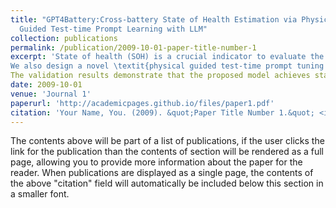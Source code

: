 ```yaml
---
title: "GPT4Battery:Cross-battery State of Health Estimation via Physics
  Guided Test-time Prompt Learning with LLM"
collection: publications
permalink: /publication/2009-10-01-paper-title-number-1
excerpt: 'State of health (SOH) is a crucial indicator to evaluate the level of degradation of batteries that cannot be measured directly but requires estimation. Accurate SOH estimation enhances detection, control, and feedback for Li-ion batteries, allowing for safe and efficient energy management and guiding the development of new-generation batteries. Despite significant progress in data-driven SOH estimation methods, the time- and resource-consuming degradation experiments to generate lifelong training data pose a barrier to timely safety monitoring and the development of new battery technologies. To tackle this problem, We propose GPT4Battery, the first foundation model for battery to utilize the strong generalization ability of the large language model (LLM) for cross-battery SOH estimation. We design a translator to reprogram the voltage-time battery charging data into text prototype representations to align data from different modalities, adapting the LLM to battery tasks.
We also design a novel \textit{physical guided test-time prompt tuning (PGTPT)} method to learn adaptive prompts on the fly with a single test sample, enhancing the model's generalization ability and fitting the real-world scenarios. PGTPT optimizes the prompt by guiding the LLM to generate a complete battery charging curve in accordance with the physics equations of the 1-RC ECM model of a LIB cell.
The validation results demonstrate that the proposed model achieves state-of-the-art accuracy that is even on par with domain adaptation or fine-tuning methods that require additional training data on five widely recognized datasets collected from 65 batteries.'
date: 2009-10-01
venue: 'Journal 1'
paperurl: 'http://academicpages.github.io/files/paper1.pdf'
citation: 'Your Name, You. (2009). &quot;Paper Title Number 1.&quot; <i>Journal 1</i>. 1(1).'
---
```


The contents above will be part of a list of publications, if the user clicks the link for the publication than the contents of section will be rendered as a full page, allowing you to provide more information about the paper for the reader. When publications are displayed as a single page, the contents of the above "citation" field will automatically be included below this section in a smaller font.
